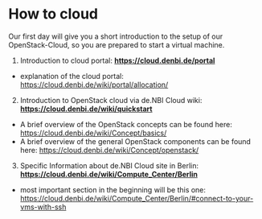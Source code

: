 # How to cloud

Our first day will give you a short introduction to the setup of our OpenStack-Cloud, so you are prepared to start a virtual machine.

1. Introduction to cloud portal: **https://cloud.denbi.de/portal**
  - explanation of the cloud portal: https://cloud.denbi.de/wiki/portal/allocation/
2. Introduction to OpenStack cloud via de.NBI Cloud wiki: **https://cloud.denbi.de/wiki/quickstart**
  - A brief overview of the OpenStack concepts can be found here: https://cloud.denbi.de/wiki/Concept/basics/
  - A brief overview of the general OpenStack components can be found here: https://cloud.denbi.de/wiki/Concept/openstack/
3. Specific Information about de.NBI Cloud site in Berlin: **https://cloud.denbi.de/wiki/Compute_Center/Berlin**
  - most important section in the beginning will be this one: https://cloud.denbi.de/wiki/Compute_Center/Berlin/#connect-to-your-vms-with-ssh
